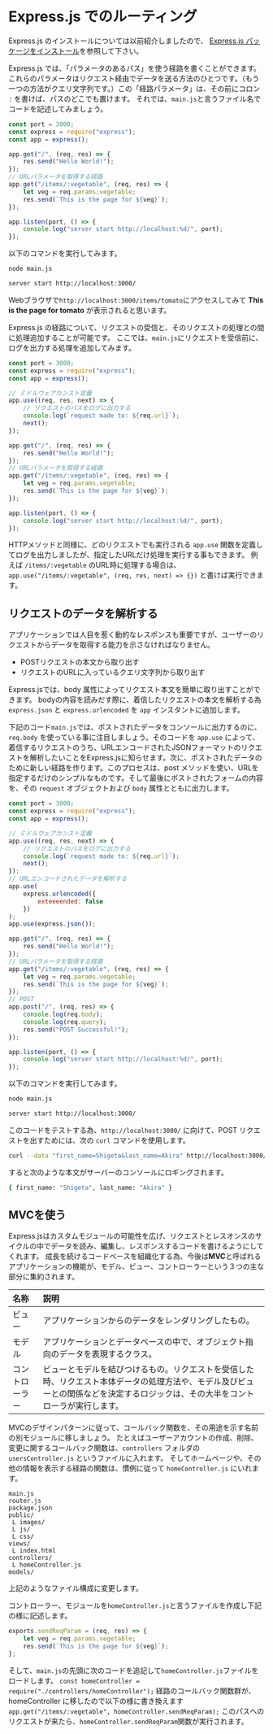 # Express.js でのルーティング

Express.js のインストールについては以前紹介しましたので、
[Express.js パッケージをインストール](https://github.com/shigetaa/node_js8express)を参照して下さい。

Express.js では、「パラメータのあるパス」を使う経路を書くことができます。
これらのパラメータはリクエスト経由でデータを送る方法のひとつです。（もう一つの方法がクエリ文字列です。）この「経路パラメータ」は、その前にコロン `:` を書けば、パスのどこでも置けます。
それでは、`main.js`と言うファイル名でコードを記述してみましょう。

```javascript
const port = 3000;
const express = require("express");
const app = express();

app.get("/", (req, res) => {
	res.send("Hello World!");
});
// URLパラメータを取得する経路
app.get("/items/:vegetable", (req, res) => {
	let veg = req.params.vegetable;
	res.send(`This is the page for ${veg}`);
});

app.listen(port, () => {
	console.log("server start http://localhost:%d/", port);
});
```
以下のコマンドを実行してみます。

```bash
node main.js
```
```bash
server start http://localhost:3000/
```
Webブラウザで`http://localhost:3000/items/tomato`にアクセスしてみて **This is the page for tomato** が表示されると思います。

Express.js の経路について、リクエストの受信と、そのリクエストの処理との間に処理追加することが可能です。
ここでは、`main.js`にリクエストを受信前に、ログを出力する処理を追加してみます。

```javascript
const port = 3000;
const express = require("express");
const app = express();

// ミドルウェアカンスト定義
app.use((req, res, next) => {
	// リクエストのパスをログに出力する
	console.log(`request made to: ${req.url}`);
	next();
});

app.get("/", (req, res) => {
	res.send("Hello World!");
});
// URLパラメータを取得する経路
app.get("/items/:vegetable", (req, res) => {
	let veg = req.params.vegetable;
	res.send(`This is the page for ${veg}`);
});

app.listen(port, () => {
	console.log("server start http://localhost:%d/", port);
});
```

HTTPメソッドと同様に、どのリクエストでも実行される `app.use` 関数を定義してログを出力しましたが、指定したURLだけ処理を実行する事もできます。
例えば `/items/:vegetable` のURL時に処理する場合は、
`app.use("/items/:vegetable", (req, res, next) => {})` と書けば実行できます。

## リクエストのデータを解析する
アプリケーションでは人目を惹く動的なレスポンスも重要ですが、ユーザーのリクエストからデータを取得する能力を示さなければなりません。

- POSTリクエストの本文から取り出す
- リクエストのURLに入っているクエリ文字列から取り出す

Express.jsでは、body 属性によってリクエスト本文を簡単に取り出すことができます。
bodyの内容を読みだす際に、着信したリクエストの本文を解析する為 `express.json` と `express.urlencoded` を `app` インスタントに追加します。

下記のコード`main.js`では、ポストされたデータをコンソールに出力するのに、`req.body` を使っている事に注目しましょう。そのコードを `app.use` によって、着信するリクエストのうち、URLエンコードされたJSONフォーマットのリクエストを解析したいことをExpress.jsに知らせます。次に、ポストされたデータのために新しい経路を作ります。このプロセスは、post メソッドを使い、URLを指定するだけのシンプルなものです。そして最後にポストされたフォームの内容を、その `request` オブジェクトおよび `body` 属性とともに出力します。

```javascript
const port = 3000;
const express = require("express");
const app = express();

// ミドルウェアカンスト定義
app.use((req, res, next) => {
	// リクエストのパスをログに出力する
	console.log(`request made to: ${req.url}`);
	next();
});
// URLエンコードされたデータを解析する
app.use(
	express.urlencoded({
		exteeeended: false
	})
);
app.use(express.json());

app.get("/", (req, res) => {
	res.send("Hello World!");
});
// URLパラメータを取得する経路
app.get("/items/:vegetable", (req, res) => {
	let veg = req.params.vegetable;
	res.send(`This is the page for ${veg}`);
});
// POST
app.post("/", (req, res) => {
	console.log(req.body);
	console.log(req.query);
	res.send("POST Successful!");
});

app.listen(port, () => {
	console.log("server start http://localhost:%d/", port);
});
```
以下のコマンドを実行してみます。

```bash
node main.js
```
```bash
server start http://localhost:3000/
```
このコードをテストする為、`http://localhost:3000/` に向けて、POST リクエストを出すためには、次の `curl` コマンドを使用します。
```bash
curl --data "first_name=Shigeta&last_name=Akira" http://localhost:3000/
```
すると次のような本文がサーバーのコンソールにロギングされます。
```bash
{ first_name: "Shigeta", last_name: "Akira" }
```

## MVCを使う
Express.jsはカスタムモジュールの可能性を広げ、リクエストとレスオンスのサイクルの中でデータを読み、編集し、レスポンスするコードを書けるようにしてくれます。
成長を続けるコードベースを組織化する為、今後は**MVC**と呼ばれるアプリケーションの機能が、モデル、ビュー、コントローラーという３つの主な部分に集約されます。

| 名称           | 説明                                                                                                                                                                             |
| :------------- | :------------------------------------------------------------------------------------------------------------------------------------------------------------------------------- |
| ビュー         | アプリケーションからのデータをレンダリングしたもの。                                                                                                                             |
| モデル         | アプリケーションとデータベースの中で、オブジェクト指向のデータを表現するクラス。                                                                                                 |
| コントローラー | ビューとモデルを結びつけるもの。リクエストを受信した時、リクエスト本体データの処理方法や、モデル及びビューとの関係などを決定するロジックは、その大半をコントローラが実行します。 |

MVCのデザインパターンに従って、コールバック関数を、その用途を示す名前の別モジュールに移しましょう。
たとえばユーザーアカウントの作成、削除、変更に関するコールバック関数は、`controllers` フォルダの `usersController.js` というファイルに入れます。
そしてホームページや、その他の情報を表示する経路の関数は、慣例に従って `homeController.js` にいれます。

```path
main.js
router.js
package.json
public/
 L images/
 L js/
 L css/
views/
 L index.html
controllers/
 L homeController.js
models/
```
上記のようなファイル構成に変更します。

コントローラー、モジュールを`homeController.js`と言うファイルを作成し下記の様に記述します。
```javascript
exports.sendReqParam = (req, res) => {
	let veg = req.params.vegetable;
	res.send(`This is the page for ${veg}`);
};
```
そして、`main.js`の先頭に次のコードを追記して`homeController.js`ファイルをロードします。
`const homeController = require("./controllers/homeController");`
経路のコールバック関数群が、homeController に移したので以下の様に書き換えます
`app.get("/items/:vegetable", homeController.sendReqParam);`
このパスへのリクエストが来たら、`homeController.sendReqParam`関数が実行されます。

